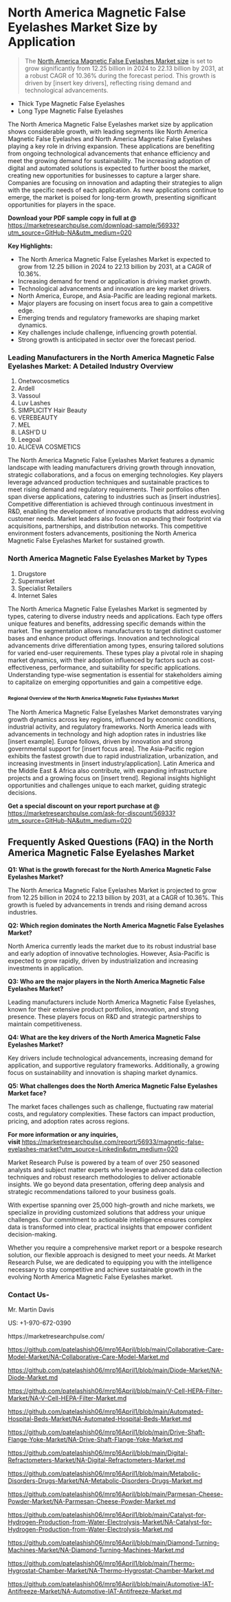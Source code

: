 <h1>North America Magnetic False Eyelashes Market&nbsp;Size by Application</h1><blockquote><p>The <a href="https://marketresearchpulse.com/download-sample/56933?utm_source=GitHub-NA&amp;utm_medium=020">North America Magnetic False Eyelashes Market size</a> is set to grow significantly from 12.25 billion in 2024 to 22.13 billion by 2031, at a robust CAGR of 10.36% during the forecast period. This growth is driven by [insert key drivers], reflecting rising demand and technological advancements.</p></blockquote><ul><li>Thick Type Magnetic False Eyelashes<li> Long Type Magnetic False Eyelashes</li></ul><p>The North America Magnetic False Eyelashes market size by application shows considerable growth, with leading segments like North America Magnetic False Eyelashes and North America Magnetic False Eyelashes playing a key role in driving expansion. These applications are benefiting from ongoing technological advancements that enhance efficiency and meet the growing demand for sustainability. The increasing adoption of digital and automated solutions is expected to further boost the market, creating new opportunities for businesses to capture a larger share. Companies are focusing on innovation and adapting their strategies to align with the specific needs of each application. As new applications continue to emerge, the market is poised for long-term growth, presenting significant opportunities for players in the space.</p><p><strong>Download your PDF sample copy in full at @ </strong><a href="https://marketresearchpulse.com/download-sample/56933?utm_source=GitHub-NA&amp;utm_medium=020">https://marketresearchpulse.com/download-sample/56933?utm_source=GitHub-NA&amp;utm_medium=020</a></p><p><strong>Key Highlights: </strong></p><ul><li>The North America Magnetic False Eyelashes Market is expected to grow from 12.25 billion in 2024 to 22.13 billion by 2031, at a CAGR of 10.36%.</li><li>Increasing demand for trend or application is driving market growth.</li><li>Technological advancements and innovation are key market drivers.</li><li>North America, Europe, and Asia-Pacific are leading regional markets.</li><li>Major players are focusing on insert focus area to gain a competitive edge.</li><li>Emerging trends and regulatory frameworks are shaping market dynamics.</li><li>Key challenges include challenge, influencing growth potential.</li><li>Strong growth is anticipated in sector over the forecast period.</li></ul><h3>Leading Manufacturers in the North America Magnetic False Eyelashes Market: A Detailed Industry Overview</h3><ol><li>Onetwocosmetics</li><li>Ardell</li><li>Vassoul</li><li>Luv Lashes</li><li>SIMPLICITY Hair Beauty</li><li>VEREBEAUTY</li><li>MEL</li><li>LASH'D U</li><li>Leegoal</li><li>ALICEVA COSMETICS</li></ol><div class="flex max-w-full flex-col flex-grow"><div class="min-h-8 text-message flex w-full flex-col items-end gap-2 whitespace-normal break-words [.text-message+&amp;]:mt-5" dir="auto" data-message-author-role="assistant" data-message-id="fd8432e4-4910-450d-b182-61b7bfb0a01f" data-message-model-slug="gpt-4o"><div class="flex w-full flex-col gap-1 empty:hidden first:pt-[3px]"><div class="markdown prose w-full break-words dark:prose-invert light"><p>The North America Magnetic False Eyelashes Market features a dynamic landscape with leading manufacturers driving growth through innovation, strategic collaborations, and a focus on emerging technologies. Key players leverage advanced production techniques and sustainable practices to meet rising demand and regulatory requirements. Their portfolios often span diverse applications, catering to industries such as [insert industries]. Competitive differentiation is achieved through continuous investment in R&amp;D, enabling the development of innovative products that address evolving customer needs. Market leaders also focus on expanding their footprint via acquisitions, partnerships, and distribution networks. This competitive environment fosters advancements, positioning the North America Magnetic False Eyelashes Market for sustained growth.</p></div></div></div></div><h3>North America Magnetic False Eyelashes Market by Types</h3><ol><li>Drugstore<li> Supermarket<li> Specialist Retailers<li> Internet Sales</li></ol><div class="flex max-w-full flex-col flex-grow"><div class="min-h-8 text-message flex w-full flex-col items-end gap-2 whitespace-normal break-words [.text-message+&amp;]:mt-5" dir="auto" data-message-author-role="assistant" data-message-id="084470be-0bb7-4664-bddf-5156b4f41249" data-message-model-slug="gpt-4o-mini"><div class="flex w-full flex-col gap-1 empty:hidden first:pt-[3px]"><div class="markdown prose w-full break-words dark:prose-invert light"><p>The North America Magnetic False Eyelashes Market is segmented by types, catering to diverse industry needs and applications. Each type offers unique features and benefits, addressing specific demands within the market. The segmentation allows manufacturers to target distinct customer bases and enhance product offerings. Innovation and technological advancements drive differentiation among types, ensuring tailored solutions for varied end-user requirements. These types play a pivotal role in shaping market dynamics, with their adoption influenced by factors such as cost-effectiveness, performance, and suitability for specific applications. Understanding type-wise segmentation is essential for stakeholders aiming to capitalize on emerging opportunities and gain a competitive edge.</p></div></div></div></div><h3><span style="font-size: 11px;">Regional Overview of the North America Magnetic False Eyelashes Market</span></h3><div class="flex max-w-full flex-col flex-grow"><div class="min-h-8 text-message flex w-full flex-col items-end gap-2 whitespace-normal break-words [.text-message+&amp;]:mt-5" dir="auto" data-message-author-role="assistant" data-message-id="e9038762-ce64-4e30-91c9-9bd413514231" data-message-model-slug="gpt-4o-mini"><div class="flex w-full flex-col gap-1 empty:hidden first:pt-[3px]"><div class="markdown prose w-full break-words dark:prose-invert light"><p>The North America Magnetic False Eyelashes Market demonstrates varying growth dynamics across key regions, influenced by economic conditions, industrial activity, and regulatory frameworks. North America leads with advancements in technology and high adoption rates in industries like [insert example]. Europe follows, driven by innovation and strong governmental support for [insert focus area]. The Asia-Pacific region exhibits the fastest growth due to rapid industrialization, urbanization, and increasing investments in [insert industry/application]. Latin America and the Middle East &amp; Africa also contribute, with expanding infrastructure projects and a growing focus on [insert trend]. Regional insights highlight opportunities and challenges unique to each market, guiding strategic decisions.</p></div></div></div></div><p><strong>Get a special discount on your report purchase at @ </strong><a href="https://marketresearchpulse.com/ask-for-discount/56933?utm_source=GitHub-NA&amp;utm_medium=020">https://marketresearchpulse.com/ask-for-discount/56933?utm_source=GitHub-NA&amp;utm_medium=020</a></p><h2>Frequently Asked Questions (FAQ) in the North America Magnetic False Eyelashes Market</h2><p><strong>Q1: What is the growth forecast for the North America Magnetic False Eyelashes Market?</strong></p><p>The North America Magnetic False Eyelashes Market is projected to grow from 12.25 billion in 2024 to 22.13 billion by 2031, at a CAGR of 10.36%. This growth is fueled by advancements in trends and rising demand across industries.</p><p><strong>Q2: Which region dominates the North America Magnetic False Eyelashes Market?</strong></p><p>North America currently leads the market due to its robust industrial base and early adoption of innovative technologies. However, Asia-Pacific is expected to grow rapidly, driven by industrialization and increasing investments in application.</p><p><strong>Q3: Who are the major players in the North America Magnetic False Eyelashes Market?</strong></p><p>Leading manufacturers include North America Magnetic False Eyelashes, known for their extensive product portfolios, innovation, and strong presence. These players focus on R&amp;D and strategic partnerships to maintain competitiveness.</p><p><strong>Q4: What are the key drivers of the North America Magnetic False Eyelashes Market?</strong></p><p>Key drivers include technological advancements, increasing demand for application, and supportive regulatory frameworks. Additionally, a growing focus on sustainability and innovation is shaping market dynamics.</p><p><strong>Q5: What challenges does the North America Magnetic False Eyelashes Market face?</strong></p><p>The market faces challenges such as challenge, fluctuating raw material costs, and regulatory complexities. These factors can impact production, pricing, and adoption rates across regions.</p><p><strong>For more information or any inquiries, visit&nbsp;</strong><a href="https://marketresearchpulse.com/report/56933/magnetic-false-eyelashes-market?utm_source=Linkedin&utm_medium=020">https://marketresearchpulse.com/report/56933/magnetic-false-eyelashes-market?utm_source=Linkedin&utm_medium=020</a></p><p>Market Research Pulse is powered by a team of over 250 seasoned analysts and subject matter experts who leverage advanced data collection techniques and robust research methodologies to deliver actionable insights. We go beyond data presentation, offering deep analysis and strategic recommendations tailored to your business goals.</p><p>With expertise spanning over 25,000 high-growth and niche markets, we specialize in providing customized solutions that address your unique challenges. Our commitment to actionable intelligence ensures complex data is transformed into clear, practical insights that empower confident decision-making.</p><p>Whether you require a comprehensive market report or a bespoke research solution, our flexible approach is designed to meet your needs. At Market Research Pulse, we are dedicated to equipping you with the intelligence necessary to stay competitive and achieve sustainable growth in the evolving North America Magnetic False Eyelashes market.</p><h3><strong>Contact Us-</strong></h3><p>Mr. Martin Davis</p><p>US: +1-970-672-0390</p><p>https://marketresearchpulse.com/</p><p><a href="https://github.com/patelashish06/mrp16April/blob/main/Collaborative-Care-Model-Market/NA-Collaborative-Care-Model-Market.md">https://github.com/patelashish06/mrp16April/blob/main/Collaborative-Care-Model-Market/NA-Collaborative-Care-Model-Market.md</a></p><p><a href="https://github.com/patelashish06/mrp16April1/blob/main/Diode-Market/NA-Diode-Market.md">https://github.com/patelashish06/mrp16April1/blob/main/Diode-Market/NA-Diode-Market.md</a></p><p><a href="https://github.com/patelashish06/mrp16April/blob/main/V-Cell-HEPA-Filter-Market/NA-V-Cell-HEPA-Filter-Market.md">https://github.com/patelashish06/mrp16April/blob/main/V-Cell-HEPA-Filter-Market/NA-V-Cell-HEPA-Filter-Market.md</a></p><p><a href="https://github.com/patelashish06/mrp16April1/blob/main/Automated-Hospital-Beds-Market/NA-Automated-Hospital-Beds-Market.md">https://github.com/patelashish06/mrp16April1/blob/main/Automated-Hospital-Beds-Market/NA-Automated-Hospital-Beds-Market.md</a></p><p><a href="https://github.com/patelashish06/mrp16April1/blob/main/Drive-Shaft-Flange-Yoke-Market/NA-Drive-Shaft-Flange-Yoke-Market.md">https://github.com/patelashish06/mrp16April1/blob/main/Drive-Shaft-Flange-Yoke-Market/NA-Drive-Shaft-Flange-Yoke-Market.md</a></p><p><a href="https://github.com/patelashish06/mrp16April/blob/main/Digital-Refractometers-Market/NA-Digital-Refractometers-Market.md">https://github.com/patelashish06/mrp16April/blob/main/Digital-Refractometers-Market/NA-Digital-Refractometers-Market.md</a></p><p><a href="https://github.com/patelashish06/mrp16April1/blob/main/Metabolic-Disorders-Drugs-Market/NA-Metabolic-Disorders-Drugs-Market.md">https://github.com/patelashish06/mrp16April1/blob/main/Metabolic-Disorders-Drugs-Market/NA-Metabolic-Disorders-Drugs-Market.md</a></p><p><a href="https://github.com/patelashish06/mrp16April/blob/main/Parmesan-Cheese-Powder-Market/NA-Parmesan-Cheese-Powder-Market.md">https://github.com/patelashish06/mrp16April/blob/main/Parmesan-Cheese-Powder-Market/NA-Parmesan-Cheese-Powder-Market.md</a></p><p><a href="https://github.com/patelashish06/mrp16April1/blob/main/Catalyst-for-Hydrogen-Production-from-Water-Electrolysis-Market/NA-Catalyst-for-Hydrogen-Production-from-Water-Electrolysis-Market.md">https://github.com/patelashish06/mrp16April1/blob/main/Catalyst-for-Hydrogen-Production-from-Water-Electrolysis-Market/NA-Catalyst-for-Hydrogen-Production-from-Water-Electrolysis-Market.md</a></p><p><a href="https://github.com/patelashish06/mrp16April/blob/main/Diamond-Turning-Machines-Market/NA-Diamond-Turning-Machines-Market.md">https://github.com/patelashish06/mrp16April/blob/main/Diamond-Turning-Machines-Market/NA-Diamond-Turning-Machines-Market.md</a></p><p><a href="https://github.com/patelashish06/mrp16April1/blob/main/Thermo-Hygrostat-Chamber-Market/NA-Thermo-Hygrostat-Chamber-Market.md">https://github.com/patelashish06/mrp16April1/blob/main/Thermo-Hygrostat-Chamber-Market/NA-Thermo-Hygrostat-Chamber-Market.md</a></p><p><a href="https://github.com/patelashish06/mrp16April/blob/main/Automotive-IAT-Antifreeze-Market/NA-Automotive-IAT-Antifreeze-Market.md">https://github.com/patelashish06/mrp16April/blob/main/Automotive-IAT-Antifreeze-Market/NA-Automotive-IAT-Antifreeze-Market.md</a></p>